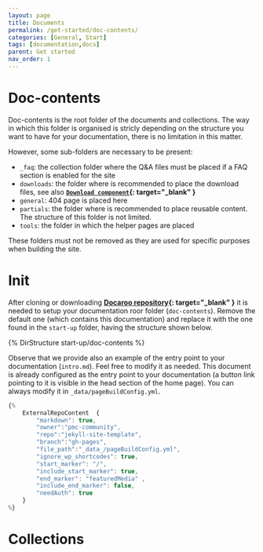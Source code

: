 ```yaml
---
layout: page
title: Documents
permalink: /get-started/doc-contents/
categories: [General, Start]
tags: [documentation,docs]
parent: Get started
nav_order: 1
---
```


# Doc-contents
Doc-contents is the root folder of the documents and collections. The way in which this folder is organised is stricly depending on the structure you want to have for your documentation, there is no limitation in this matter. 

However, some sub-folders are necessary to be present:
- `_faq`: the collection folder where the Q&A files must be placed if a FAQ section is enabled for the site
- `downloads`: the folder where is recommended to place the download files, see also **[`Download component`](/components/download-link/){: target="_blank" }**
- `general`: 404 page is placed here
- `partials`: the folder where is recommended to place reusable content. The structure of this folder is not limited.
- `tools`: the folder in which the helper pages are placed

These folders must not be removed as they are used for specific purposes when building the site.

# Init
After cloning or downloading **[Docaroo repository](https://github.com/pmc-community/jekyll-site-template){: target="_blank" }** it is needed to setup your documentation roor folder (`doc-contents`). Remove the default one (which contains this documentation) and replace it with the one found in the `start-up` folder, having the structure shown below. 

{% DirStructure start-up/doc-contents %}

Observe that we provide also an example of the entry point to your documentation (`intro.md`). Feel free to modify it as needed. This document is already configured as the entry point to your documentation (a button link pointing to it is visible in the head section of the home page). You can always modify it in `_data/pageBuildConfig.yml`.

```javascript
{% 
    ExternalRepoContent  { 
        "markdown": true,
        "owner":"pmc-community", 
        "repo":"jekyll-site-template", 
        "branch":"gh-pages", 
        "file_path":"_data_/pageBuildConfig.yml", 
        "ignore_wp_shortcodes": true, 
        "start_marker": "/",
        "include_start_marker": true,
        "end_marker": "featuredMedia" ,
        "include_end_marker": false,
        "needAuth": true
    }
%}
```

# Collections


